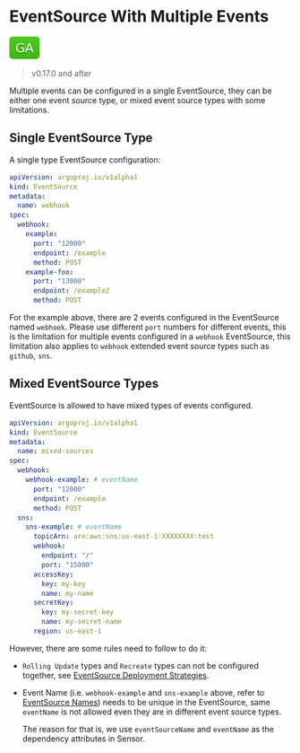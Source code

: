 # EventSource With Multiple Events

![GA](../assets/ga.svg)

> v0.17.0 and after

Multiple events can be configured in a single EventSource, they can be either
one event source type, or mixed event source types with some limitations.

## Single EventSource Type

A single type EventSource configuration:

```yaml
apiVersion: argoproj.io/v1alpha1
kind: EventSource
metadata:
  name: webhook
spec:
  webhook:
    example:
      port: "12000"
      endpoint: /example
      method: POST
    example-foo:
      port: "13000"
      endpoint: /example2
      method: POST
```

For the example above, there are 2 events configured in the EventSource named
`webhook`. Please use different `port` numbers for different events, this is the
limitation for multiple events configured in a `webhook` EventSource, this
limitation also applies to `webhook` extended event source types such as
`github`, `sns`.

## Mixed EventSource Types

EventSource is allowed to have mixed types of events configured.

```yaml
apiVersion: argoproj.io/v1alpha1
kind: EventSource
metadata:
  name: mixed-sources
spec:
  webhook:
    webhook-example: # eventName
      port: "12000"
      endpoint: /example
      method: POST
  sns:
    sns-example: # eventName
      topicArn: arn:aws:sns:us-east-1:XXXXXXXX:test
      webhook:
        endpoint: "/"
        port: "15000"
      accessKey:
        key: my-key
        name: my-name
      secretKey:
        key: my-secret-key
        name: my-secret-name
      region: us-east-1
```

However, there are some rules need to follow to do it:

- `Rolling Update` types and `Recreate` types can not be configured together,
  see [EventSource Deployment Strategies](deployment-strategies.md).

- Event Name (i.e. `webhook-example` and `sns-example` above, refer to
  [EventSource Names](naming.md)) needs to be unique in the EventSource, same
  `eventName` is not allowed even they are in different event source types.

  The reason for that is, we use `eventSourceName` and `eventName` as the
  dependency attributes in Sensor.

